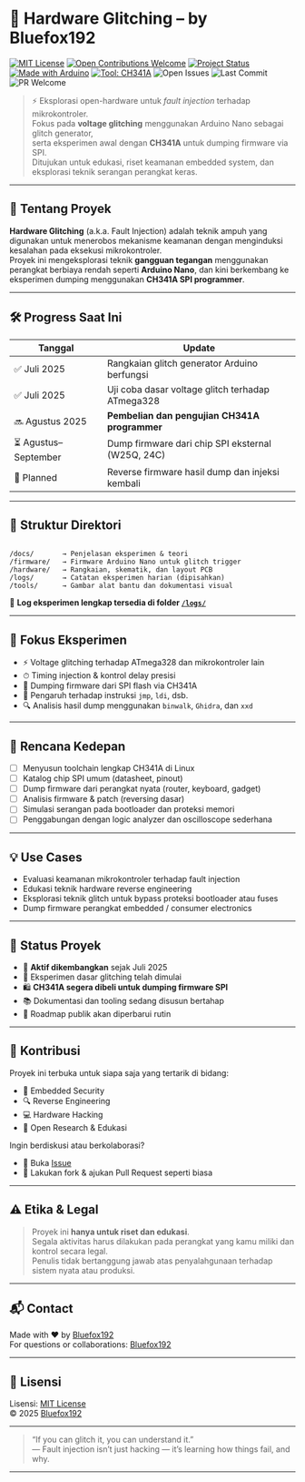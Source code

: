 # 🔧 Hardware Glitching – by Bluefox192

[![MIT License](https://img.shields.io/badge/License-MIT-green.svg)](LICENSE)
[![Open Contributions Welcome](https://img.shields.io/badge/contributions-welcome-brightgreen)](https://github.com/Bluefox192/hardware-glitching/issues)
[![Project Status](https://img.shields.io/badge/status-active-blue)](#-status-proyek)
[![Made with Arduino](https://img.shields.io/badge/made%20with-arduino-blue?logo=arduino)](https://www.arduino.cc)
[![Tool: CH341A](https://img.shields.io/badge/tool-CH341A-yellow)](https://github.com/Bluefox192/hardware-glitching)
![Open Issues](https://img.shields.io/github/issues/Bluefox192/hardware-glitching.svg)
![Last Commit](https://img.shields.io/github/last-commit/Bluefox192/hardware-glitching)
![PR Welcome](https://img.shields.io/badge/PRs-welcome-brightgreen.svg)

> ⚡ Eksplorasi open-hardware untuk *fault injection* terhadap mikrokontroler.  
> Fokus pada **voltage glitching** menggunakan Arduino Nano sebagai glitch generator,  
> serta eksperimen awal dengan **CH341A** untuk dumping firmware via SPI.  
> Ditujukan untuk edukasi, riset keamanan embedded system, dan eksplorasi teknik serangan perangkat keras.

---

## 🧠 Tentang Proyek

**Hardware Glitching** (a.k.a. Fault Injection) adalah teknik ampuh yang digunakan untuk menerobos mekanisme keamanan dengan menginduksi kesalahan pada eksekusi mikrokontroler.  
Proyek ini mengeksplorasi teknik **gangguan tegangan** menggunakan perangkat berbiaya rendah seperti **Arduino Nano**, dan kini berkembang ke eksperimen dumping menggunakan **CH341A SPI programmer**.

---

## 🛠️ Progress Saat Ini

| Tanggal | Update |
|--------|--------|
| ✅ Juli 2025 | Rangkaian glitch generator Arduino berfungsi |
| ✅ Juli 2025 | Uji coba dasar voltage glitch terhadap ATmega328 |
| 🔜 Agustus 2025 | **Pembelian dan pengujian CH341A programmer** |
| ⏳ Agustus–September | Dump firmware dari chip SPI eksternal (W25Q, 24C) |
| 📌 Planned | Reverse firmware hasil dump dan injeksi kembali |

---

## 📁 Struktur Direktori

```

/docs/       → Penjelasan eksperimen & teori
/firmware/   → Firmware Arduino Nano untuk glitch trigger
/hardware/   → Rangkaian, skematik, dan layout PCB
/logs/       → Catatan eksperimen harian (dipisahkan)
/tools/      → Gambar alat bantu dan dokumentasi visual

```

📖 **Log eksperimen lengkap tersedia di folder [`/logs/`](logs/)**

---

## 🎯 Fokus Eksperimen

- ⚡ Voltage glitching terhadap ATmega328 dan mikrokontroler lain
- ⏱ Timing injection & kontrol delay presisi
- 💾 Dumping firmware dari SPI flash via CH341A
- 🧬 Pengaruh terhadap instruksi `jmp`, `ldi`, dsb.
- 🔍 Analisis hasil dump menggunakan `binwalk`, `Ghidra`, dan `xxd`

---

## 🔭 Rencana Kedepan

- [ ] Menyusun toolchain lengkap CH341A di Linux
- [ ] Katalog chip SPI umum (datasheet, pinout)
- [ ] Dump firmware dari perangkat nyata (router, keyboard, gadget)
- [ ] Analisis firmware & patch (reversing dasar)
- [ ] Simulasi serangan pada bootloader dan proteksi memori
- [ ] Penggabungan dengan logic analyzer dan oscilloscope sederhana

---

## 💡 Use Cases

- Evaluasi keamanan mikrokontroler terhadap fault injection
- Edukasi teknik hardware reverse engineering
- Eksplorasi teknik glitch untuk bypass proteksi bootloader atau fuses
- Dump firmware perangkat embedded / consumer electronics

---

## 🚀 Status Proyek

- 🔧 **Aktif dikembangkan** sejak Juli 2025
- 🧪 Eksperimen dasar glitching telah dimulai
- 🛍️ **CH341A segera dibeli untuk dumping firmware SPI**
- 📚 Dokumentasi dan tooling sedang disusun bertahap
- 📌 Roadmap publik akan diperbarui rutin

---

## 🤝 Kontribusi

Proyek ini terbuka untuk siapa saja yang tertarik di bidang:

- 🔐 Embedded Security
- 🔍 Reverse Engineering
- 💻 Hardware Hacking
- 📢 Open Research & Edukasi

Ingin berdiskusi atau berkolaborasi?
- 🧵 Buka [Issue](https://github.com/Bluefox192/hardware-glitching/issues)
- 🔀 Lakukan fork & ajukan Pull Request seperti biasa

---

## ⚠️ Etika & Legal

> Proyek ini **hanya untuk riset dan edukasi**.  
> Segala aktivitas harus dilakukan pada perangkat yang kamu miliki dan kontrol secara legal.  
> Penulis tidak bertanggung jawab atas penyalahgunaan terhadap sistem nyata atau produksi.

---

## 📬 Contact

Made with ❤️ by [Bluefox192](https://github.com/bluefox192)  
For questions or collaborations: [Bluefox192](https://github.com/bluefox192)

---

## 📄 Lisensi

Lisensi: [MIT License](LICENSE)  
© 2025 [Bluefox192](https://github.com/Bluefox192)

---

> “If you can glitch it, you can understand it.”  
> — Fault injection isn’t just hacking — it’s learning how things fail, and why.

---
